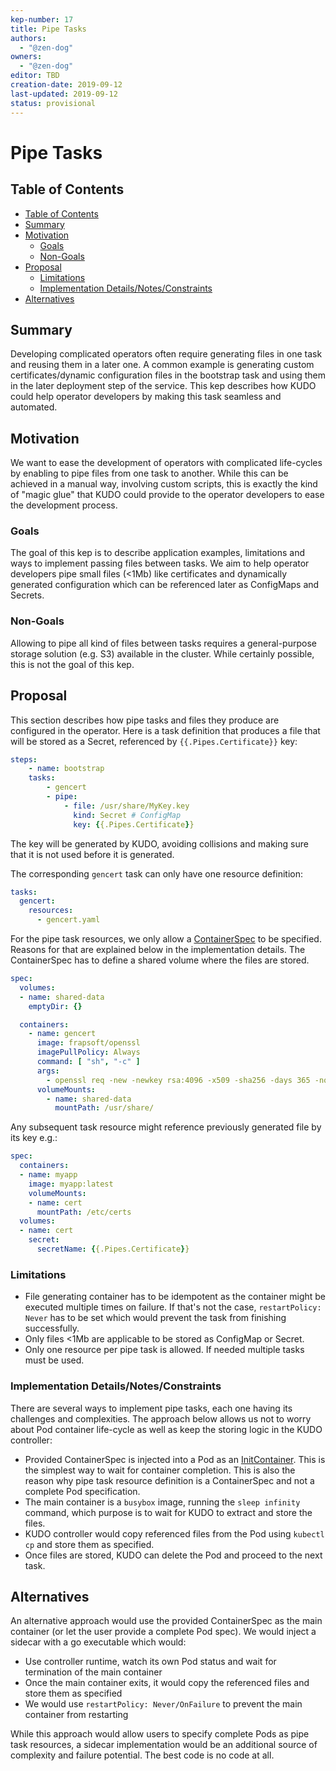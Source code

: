 ```yaml
---
kep-number: 17
title: Pipe Tasks
authors:
  - "@zen-dog"
owners:
  - "@zen-dog"
editor: TBD
creation-date: 2019-09-12
last-updated: 2019-09-12
status: provisional
---
```


# Pipe Tasks

## Table of Contents

* [Table of Contents](#table-of-contents)
* [Summary](#summary)
* [Motivation](#motivation)
    * [Goals](#goals)
    * [Non-Goals](#non-goals)
* [Proposal](#proposal)
    * [Limitations](#limitations)
    * [Implementation Details/Notes/Constraints](#implementation-detailsnotesconstraints-optional)
* [Alternatives](#alternatives)

## Summary

Developing complicated operators often require generating files in one task and reusing them in a later one. A common example is generating custom certificates/dynamic configuration files in the bootstrap task and using them in the later deployment step of the service. This kep describes how KUDO could help operator developers by making this task seamless and automated.

## Motivation

We want to ease the development of operators with complicated life-cycles by enabling to pipe files from one task to another. While this can be achieved in a manual way, involving custom scripts, this is exactly the kind of "magic glue" that KUDO could provide to the operator developers to ease the development process.

### Goals

The goal of this kep is to describe application examples, limitations and ways to implement passing files between tasks. We aim to help operator developers pipe small files (<1Mb) like certificates and dynamically generated configuration which can be referenced later as ConfigMaps and Secrets.

### Non-Goals

Allowing to pipe all kind of files between tasks requires a general-purpose storage solution (e.g. S3) available in the cluster. While certainly possible, this is not the goal of this kep.

## Proposal

This section describes how pipe tasks and files they produce are configured in the operator. Here is a task definition that produces a file that will be stored as a Secret, referenced by `{{.Pipes.Certificate}}` key:
```yaml
steps:
    - name: bootstrap
    tasks:
        - gencert
        - pipe:
            - file: /usr/share/MyKey.key
              kind: Secret # ConfigMap
              key: {{.Pipes.Certificate}}
``` 
The key will be generated by KUDO, avoiding collisions and making sure that it is not used before it is generated.

The corresponding `gencert` task can only have one resource definition:
```yaml
tasks:
  gencert:
    resources:
      - gencert.yaml
```

For the pipe task resources, we only allow a [ContainerSpec](https://kubernetes.io/docs/reference/generated/kubernetes-api/v1.10/#container-v1-core) to be specified. Reasons for that are explained below in the implementation details. The ContainerSpec has to define a shared volume where the files are stored.

```yaml
spec:
  volumes:
  - name: shared-data
    emptyDir: {}

  containers:
    - name: gencert
      image: frapsoft/openssl
      imagePullPolicy: Always
      command: [ "sh", "-c" ]
      args:
        - openssl req -new -newkey rsa:4096 -x509 -sha256 -days 365 -nodes -out MyCertificate.crt -keyout /usr/share/MyKey.key
      volumeMounts:
        - name: shared-data
          mountPath: /usr/share/
```

Any subsequent task resource might reference previously generated file by its key e.g.:
```yaml
spec:
  containers:
  - name: myapp
    image: myapp:latest
    volumeMounts:
    - name: cert
      mountPath: /еtc/certs
  volumes:
  - name: cert
    secret:
      secretName: {{.Pipes.Certificate}}
```

### Limitations
- File generating container has to be idempotent as the container might be executed multiple times on failure. If that's not the case, `restartPolicy: Never` has to be set which would prevent the task from finishing successfully.
- Only files <1Mb are applicable to be stored as ConfigMap or Secret.
- Only one resource per pipe task is allowed. If needed multiple tasks must be used.

### Implementation Details/Notes/Constraints

There are several ways to implement pipe tasks, each one having its challenges and complexities. The approach below allows us not to worry about Pod container life-cycle as well as keep the storing logic in the KUDO controller:
- Provided ContainerSpec is injected into a Pod as an [InitContainer](https://kubernetes.io/docs/concepts/workloads/pods/init-containers/). This is the simplest way to wait for container completion. This is also the reason why pipe task resource definition is a ContainerSpec and not a complete Pod specification.
- The main container is a `busybox` image, running the `sleep infinity` command, which purpose is to wait for KUDO to extract and store the files.
- KUDO controller would copy referenced files from the Pod using `kubectl cp` and store them as specified.
- Once files are stored, KUDO can delete the Pod and proceed to the next task.

## Alternatives

An alternative approach would use the provided ContainerSpec as the main container (or let the user provide a complete Pod spec). We would inject a sidecar with a go executable which would:
- Use controller runtime, watch its own Pod status and wait for termination of the main container
- Once the main container exits, it would copy the referenced files and store them as specified
- We would use `restartPolicy: Never/OnFailure` to prevent the main container from restarting

While this approach would allow users to specify complete Pods as pipe task resources, a sidecar implementation would be an additional source of complexity and failure potential. The best code is no code at all.